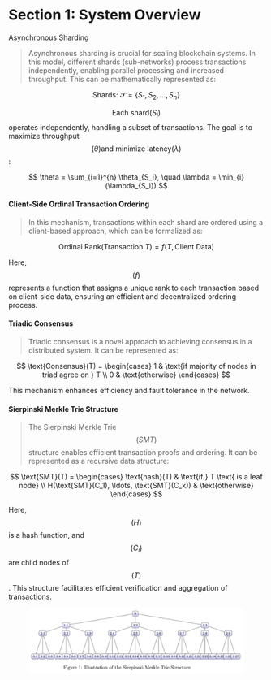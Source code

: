 # Section 1: System Overview

Asynchronous Sharding

> Asynchronous sharding is crucial for scaling blockchain systems. In this model, different shards (sub-networks) process transactions independently, enabling parallel processing and increased throughput. This can be mathematically represented as:

$$
\text{Shards: } \mathcal{S} = \{S_1, S_2, \ldots, S_n\}
$$

$$\text{Each shard} ( S_i )$$ operates independently, handling a subset of transactions. The goal is to maximize throughput $$( \theta ) \text{and minimize latency} ( \lambda )$$:

$$
\theta = \sum_{i=1}^{n} \theta_{S_i}, \quad \lambda = \min_{i} (\lambda_{S_i})
$$

#### Client-Side Ordinal Transaction Ordering

> In this mechanism, transactions within each shard are ordered using a client-based approach, which can be formalized as:

$$
\text{Ordinal Rank}(\text{Transaction } T) = f(T, \text{Client Data})
$$

Here,  $$( f )$$  represents a function that assigns a unique rank to each transaction based on client-side data, ensuring an efficient and decentralized ordering process.&#x20;

#### Triadic Consensus

> Triadic consensus is a novel approach to achieving consensus in a distributed system. It can be represented as:

$$
\text{Consensus}(T) = \begin{cases} 1 & \text{if majority of nodes in triad agree on } T \\ 0 & \text{otherwise} \end{cases}
$$

This mechanism enhances efficiency and fault tolerance in the network.

#### Sierpinski Merkle Trie Structure

> The Sierpinski Merkle Trie $$(SMT)$$ structure enables efficient transaction proofs and ordering. It can be represented as a recursive data structure:

$$
\text{SMT}(T) = \begin{cases} \text{hash}(T) & \text{if } T \text{ is a leaf node} \\ H(\text{SMT}(C_1), \ldots, \text{SMT}(C_k)) & \text{otherwise} \end{cases}
$$

Here, $$(H)$$ is a hash function, and $$( C_i )$$ are child nodes of $$( T )$$. This structure facilitates efficient verification and aggregation of transactions.

<figure><img src=".gitbook/assets/firetruck.png" alt=""><figcaption></figcaption></figure>
